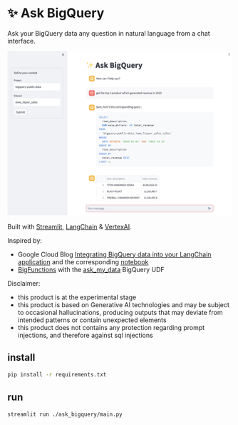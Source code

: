 # ✨ Ask BigQuery

Ask your BigQuery data any question in natural language from a chat interface.

![Ask BigQuery Example](docs/ask_bigquery_example1.png)

Built with [Streamlit](https://github.com/streamlit/streamlit), [LangChain](https://github.com/langchain-ai/langchain) & [VertexAI](https://cloud.google.com/vertex-ai/).

Inspired by: 
- Google Cloud Blog [Integrating BigQuery data into your LangChain application](https://cloud.google.com/blog/products/ai-machine-learning/open-source-framework-for-connecting-llms-to-your-data?hl=en) and the corresponding [notebook](https://github.com/GoogleCloudPlatform/generative-ai/blob/main/language/orchestration/langchain/langchain_bigquery_data_loader.ipynb)
- [BigFunctions](https://github.com/unytics/bigfunctions) with the [ask_my_data](https://unytics.io/bigfunctions/bigfunctions/#ask_my_data) BigQuery UDF

Disclaimer:
- this product is at the experimental stage
- this product is based on Generative AI technologies and may be subject to occasional hallucinations, producing outputs that may deviate from intended patterns or contain unexpected elements
- this product does not contains any protection regarding prompt injections, and therefore against sql injections

## install

```bash
pip install -r requirements.txt
```

## run

```bash
streamlit run ./ask_bigquery/main.py
```
